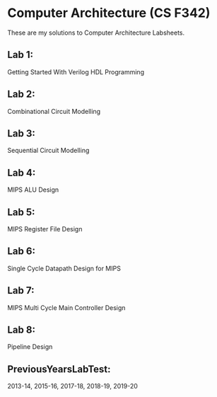 # Computer Architecture (CS F342)
These are my solutions to Computer Architecture Labsheets.

## Lab 1: 
  
  Getting Started With Verilog HDL Programming

## Lab 2: 

  Combinational Circuit Modelling 

## Lab 3: 

  Sequential Circuit Modelling 

## Lab 4: 
  
  MIPS ALU Design

## Lab 5: 

  MIPS Register File Design

## Lab 6: 

  Single Cycle Datapath Design for MIPS

## Lab 7: 

  MIPS Multi Cycle Main Controller Design

## Lab 8:  
  
  Pipeline Design

## PreviousYearsLabTest: 
  
  2013-14, 2015-16, 2017-18, 2018-19, 2019-20
